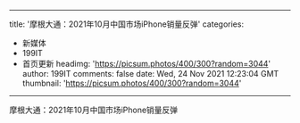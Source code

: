 
---
title: '摩根大通：2021年10月中国市场iPhone销量反弹'
categories: 
 - 新媒体
 - 199IT
 - 首页更新
headimg: 'https://picsum.photos/400/300?random=3044'
author: 199IT
comments: false
date: Wed, 24 Nov 2021 12:23:04 GMT
thumbnail: 'https://picsum.photos/400/300?random=3044'
---

<div>   
摩根大通：2021年10月中国市场iPhone销量反弹  
</div>
            